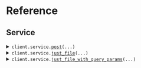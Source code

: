 # Reference
## Service
<details><summary><code>client.service.<a href="src/seed/service/client.py">post</a>(...)</code></summary>
<dl>
<dd>

#### 🔌 Usage

<dl>
<dd>

<dl>
<dd>

```python
from seed.client import SeedFileUpload

client = SeedFileUpload(
    base_url="https://yourhost.com/path/to/api",
)
client.service.post()

```
</dd>
</dl>
</dd>
</dl>

#### ⚙️ Parameters

<dl>
<dd>

<dl>
<dd>

**integer:** `int` 
    
</dd>
</dl>

<dl>
<dd>

**file:** `from __future__ import annotations

core.File` — See core.File for more documentation
    
</dd>
</dl>

<dl>
<dd>

**file_list:** `from __future__ import annotations

typing.List[core.File]` — See core.File for more documentation
    
</dd>
</dl>

<dl>
<dd>

**list_of_objects:** `typing.List[MyObject]` 
    
</dd>
</dl>

<dl>
<dd>

**maybe_string:** `typing.Optional[str]` 
    
</dd>
</dl>

<dl>
<dd>

**maybe_file:** `from __future__ import annotations

typing.Optional[core.File]` — See core.File for more documentation
    
</dd>
</dl>

<dl>
<dd>

**maybe_file_list:** `from __future__ import annotations

typing.Optional[typing.List[core.File]]` — See core.File for more documentation
    
</dd>
</dl>

<dl>
<dd>

**maybe_integer:** `typing.Optional[int]` 
    
</dd>
</dl>

<dl>
<dd>

**optional_list_of_strings:** `typing.Optional[typing.List[str]]` 
    
</dd>
</dl>

<dl>
<dd>

**request_options:** `typing.Optional[RequestOptions]` — Request-specific configuration.
    
</dd>
</dl>
</dd>
</dl>


</dd>
</dl>
</details>

<details><summary><code>client.service.<a href="src/seed/service/client.py">just_file</a>(...)</code></summary>
<dl>
<dd>

#### 🔌 Usage

<dl>
<dd>

<dl>
<dd>

```python
from seed.client import SeedFileUpload

client = SeedFileUpload(
    base_url="https://yourhost.com/path/to/api",
)
client.service.just_file()

```
</dd>
</dl>
</dd>
</dl>

#### ⚙️ Parameters

<dl>
<dd>

<dl>
<dd>

**file:** `from __future__ import annotations

core.File` — See core.File for more documentation
    
</dd>
</dl>

<dl>
<dd>

**request_options:** `typing.Optional[RequestOptions]` — Request-specific configuration.
    
</dd>
</dl>
</dd>
</dl>


</dd>
</dl>
</details>

<details><summary><code>client.service.<a href="src/seed/service/client.py">just_file_with_query_params</a>(...)</code></summary>
<dl>
<dd>

#### 🔌 Usage

<dl>
<dd>

<dl>
<dd>

```python
from seed.client import SeedFileUpload

client = SeedFileUpload(
    base_url="https://yourhost.com/path/to/api",
)
client.service.just_file_with_query_params(
    maybe_string="string",
    integer=1,
    maybe_integer=1,
    list_of_strings="string",
    optional_list_of_strings="string",
)

```
</dd>
</dl>
</dd>
</dl>

#### ⚙️ Parameters

<dl>
<dd>

<dl>
<dd>

**integer:** `int` 
    
</dd>
</dl>

<dl>
<dd>

**list_of_strings:** `typing.Union[str, typing.Sequence[str]]` 
    
</dd>
</dl>

<dl>
<dd>

**file:** `from __future__ import annotations

core.File` — See core.File for more documentation
    
</dd>
</dl>

<dl>
<dd>

**maybe_string:** `typing.Optional[str]` 
    
</dd>
</dl>

<dl>
<dd>

**maybe_integer:** `typing.Optional[int]` 
    
</dd>
</dl>

<dl>
<dd>

**optional_list_of_strings:** `typing.Optional[typing.Union[str, typing.Sequence[str]]]` 
    
</dd>
</dl>

<dl>
<dd>

**request_options:** `typing.Optional[RequestOptions]` — Request-specific configuration.
    
</dd>
</dl>
</dd>
</dl>


</dd>
</dl>
</details>

